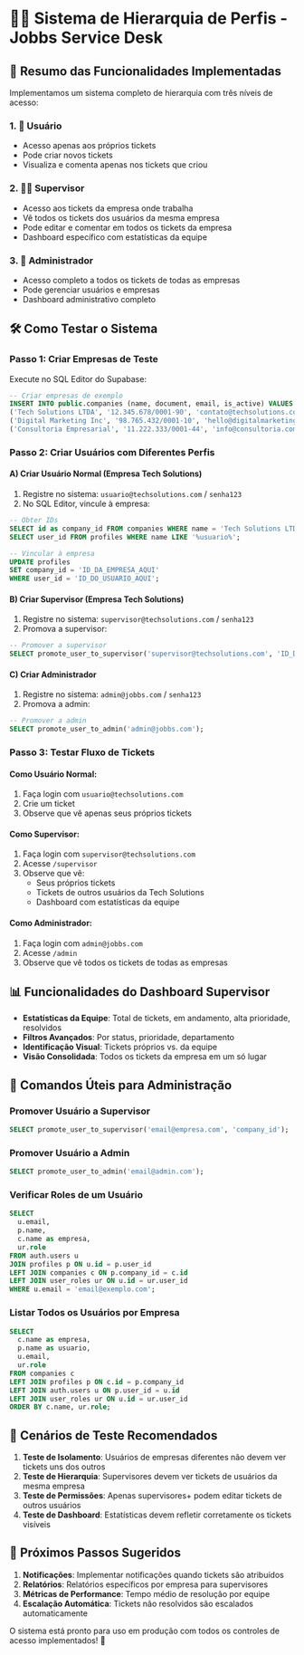 # 👨‍💼 Sistema de Hierarquia de Perfis - Jobbs Service Desk

## 🎯 Resumo das Funcionalidades Implementadas

Implementamos um sistema completo de hierarquia com três níveis de acesso:

### 1. **👤 Usuário**
- Acesso apenas aos próprios tickets
- Pode criar novos tickets
- Visualiza e comenta apenas nos tickets que criou

### 2. **👨‍💼 Supervisor**
- Acesso aos tickets da empresa onde trabalha
- Vê todos os tickets dos usuários da mesma empresa
- Pode editar e comentar em todos os tickets da empresa
- Dashboard específico com estatísticas da equipe

### 3. **👑 Administrador**
- Acesso completo a todos os tickets de todas as empresas
- Pode gerenciar usuários e empresas
- Dashboard administrativo completo

## 🛠️ Como Testar o Sistema

### Passo 1: Criar Empresas de Teste

Execute no SQL Editor do Supabase:

```sql
-- Criar empresas de exemplo
INSERT INTO public.companies (name, document, email, is_active) VALUES
('Tech Solutions LTDA', '12.345.678/0001-90', 'contato@techsolutions.com', true),
('Digital Marketing Inc', '98.765.432/0001-10', 'hello@digitalmarketing.com', true),
('Consultoria Empresarial', '11.222.333/0001-44', 'info@consultoria.com', true);
```

### Passo 2: Criar Usuários com Diferentes Perfis

#### A) Criar Usuário Normal (Empresa Tech Solutions)
1. Registre no sistema: `usuario@techsolutions.com` / `senha123`
2. No SQL Editor, vincule à empresa:

```sql
-- Obter IDs
SELECT id as company_id FROM companies WHERE name = 'Tech Solutions LTDA';
SELECT user_id FROM profiles WHERE name LIKE '%usuario%';

-- Vincular à empresa
UPDATE profiles 
SET company_id = 'ID_DA_EMPRESA_AQUI'
WHERE user_id = 'ID_DO_USUARIO_AQUI';
```

#### B) Criar Supervisor (Empresa Tech Solutions)
1. Registre no sistema: `supervisor@techsolutions.com` / `senha123`
2. Promova a supervisor:

```sql
-- Promover a supervisor
SELECT promote_user_to_supervisor('supervisor@techsolutions.com', 'ID_DA_EMPRESA_TECHSOLUTIONS');
```

#### C) Criar Administrador
1. Registre no sistema: `admin@jobbs.com` / `senha123`
2. Promova a admin:

```sql
-- Promover a admin
SELECT promote_user_to_admin('admin@jobbs.com');
```

### Passo 3: Testar Fluxo de Tickets

#### Como Usuário Normal:
1. Faça login com `usuario@techsolutions.com`
2. Crie um ticket
3. Observe que vê apenas seus próprios tickets

#### Como Supervisor:
1. Faça login com `supervisor@techsolutions.com`
2. Acesse `/supervisor`
3. Observe que vê:
   - Seus próprios tickets
   - Tickets de outros usuários da Tech Solutions
   - Dashboard com estatísticas da equipe

#### Como Administrador:
1. Faça login com `admin@jobbs.com`
2. Acesse `/admin`
3. Observe que vê todos os tickets de todas as empresas

## 📊 Funcionalidades do Dashboard Supervisor

- **Estatísticas da Equipe**: Total de tickets, em andamento, alta prioridade, resolvidos
- **Filtros Avançados**: Por status, prioridade, departamento
- **Identificação Visual**: Tickets próprios vs. da equipe
- **Visão Consolidada**: Todos os tickets da empresa em um só lugar

## 🔧 Comandos Úteis para Administração

### Promover Usuário a Supervisor
```sql
SELECT promote_user_to_supervisor('email@empresa.com', 'company_id');
```

### Promover Usuário a Admin
```sql
SELECT promote_user_to_admin('email@admin.com');
```

### Verificar Roles de um Usuário
```sql
SELECT 
  u.email,
  p.name,
  c.name as empresa,
  ur.role
FROM auth.users u
JOIN profiles p ON u.id = p.user_id
LEFT JOIN companies c ON p.company_id = c.id
LEFT JOIN user_roles ur ON u.id = ur.user_id
WHERE u.email = 'email@exemplo.com';
```

### Listar Todos os Usuários por Empresa
```sql
SELECT 
  c.name as empresa,
  p.name as usuario,
  u.email,
  ur.role
FROM companies c
LEFT JOIN profiles p ON c.id = p.company_id
LEFT JOIN auth.users u ON p.user_id = u.id
LEFT JOIN user_roles ur ON u.id = ur.user_id
ORDER BY c.name, ur.role;
```

## 🎯 Cenários de Teste Recomendados

1. **Teste de Isolamento**: Usuários de empresas diferentes não devem ver tickets uns dos outros
2. **Teste de Hierarquia**: Supervisores devem ver tickets de usuários da mesma empresa
3. **Teste de Permissões**: Apenas supervisores+ podem editar tickets de outros usuários
4. **Teste de Dashboard**: Estatísticas devem refletir corretamente os tickets visíveis

## 🚀 Próximos Passos Sugeridos

1. **Notificações**: Implementar notificações quando tickets são atribuídos
2. **Relatórios**: Relatórios específicos por empresa para supervisores
3. **Métricas de Performance**: Tempo médio de resolução por equipe
4. **Escalação Automática**: Tickets não resolvidos são escalados automaticamente

O sistema está pronto para uso em produção com todos os controles de acesso implementados! 🎉 